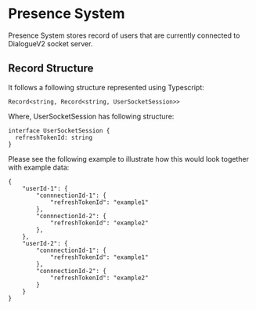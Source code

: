 # Presence System

Presence System stores record of users that are currently connected to DialogueV2 socket server.

## Record Structure

It follows a following structure represented using Typescript:

```
Record<string, Record<string, UserSocketSession>>
```

Where, UserSocketSession has following structure:

```
interface UserSocketSession {
  refreshTokenId: string
}
```

Please see the following example to illustrate how this would look together with example data:

```
{
    "userId-1": {
        "connnectionId-1": {
            "refreshTokenId": "example1"
        },
        "connnectionId-2": {
            "refreshTokenId": "example2"
        },
    },
    "userId-2": {
        "connnectionId-1": {
            "refreshTokenId": "example1"
        },
        "connnectionId-2": {
            "refreshTokenId": "example2"
        }
    }
}
```
